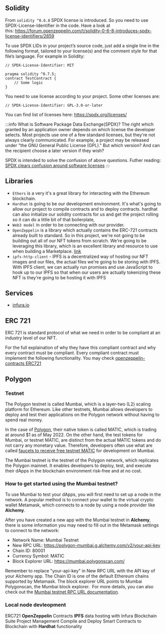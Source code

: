 

## Solidity

From `solidity ^0.6.8` SPDX license is introduced. So you need to use SPDX-License-Identifier in the code. Have a look at this: <https://forum.openzeppelin.com/t/solidity-0-6-8-introduces-spdx-license-identifiers/2859>

To use SPDX LIDs in your project’s source code,  just add a single line in the following format, tailored to your license(s) and the comment style for that file’s language.  For example in Solidity:
```
// SPDX-License-Identifier: MIT

pragma solidity ^0.7.5;
contract TestContract {
    // Some logic
}
```

You need to use license according to your project. Some other licenses are:
```
// SPDX-License-Identifier: GPL-3.0-or-later
```

You can find list of licenses here: <https://spdx.org/licenses/>

:::info What is Software Package Data Exchange(SPDX)?
The right which granted by an application owner depends on which license the developer selects. Most projects use one of a few standard licenses, but they're not always clearly communicated. For example, a project may be released under "the GNU General Public License (GPL)." But which version? And can the recipient choose a later version if they wish? 

SPDX is intended to solve the confusion of above questions. Futher reading: [SPDX clears confusion around software licenses](https://opensource.com/article/18/1/spdx-and-licensing)
:::

## Libraries

- `Ethers` is a very it's a great library for interacting with the Ethereum blockchain.
- `Hardhat` is going to be our development environment. It's what's going to allow our project to compile contracts and to deploy contracts.
hardhat can also initialize our solidity contracts for us and get the project rolling so it can do a little bit of that boilerplate, 
- `Web3 model` in order to be connecting with our provider.
- `OpenZeppelin` is a library which actually contains the ERC-721 contracts already built to standard. So in this project, we're not going to be building out all of our NFT tokens from scratch. We're going to be leveraging this library, which is an excellent library and resource to use when building a Marketplace. [link](https://docs.openzeppelin.com/contracts/2.x/)
- `ipfs-http-client` - IPFS is a decentralized way of hosting our NFT images and our files, the actual files we're going to be storing with IPFS. With IPFS client, we can actually run promises and use JavaScript to hook up to our IPFS so that when our users are actually tokenizing these NFT is they're going to be hosting it with IPFS

## Services

- [infura.io](https://infura.io/dashboard)


## ERC 721
ERC 721 is standard protocol of what we need in order to be compliant at an industry level of our NFT.

For the full explaination of why they have this compliant contract and why every contract must be compliant. Every compliant contract must implement the following functionality. You may check 
[openzeppelin-contracts ERC721](https://github.com/OpenZeppelin/openzeppelin-contracts/blob/master/contracts/token/ERC721/ERC721.sol)


## Polygon

### Testnet

The Polygon testnet is called Mumbai, which is a layer-two (L2) scaling platform for Ethereum. Like other testnets, Mumbai allows developers to deploy and test their applications on the Polygon network without having to spend real money. 

In the case of [Polygon](https://www.alchemy.com/overviews/mumbai-testnet#), their native token is called MATIC, which is trading at around $1 as of May 2022. On the other hand, the test tokens for Mumbai, or testnet MATIC, are distinct from the actual MATIC tokens and do not carry any monetary value. Therefore, developers often use what are called [faucets to receive free testnet MATIC](https://www.alchemy.com/overviews/mumbai-faucet) for development on Mumbai.

The Mumbai testnet is the testnet of the Polygon network, which replicates the Polygon mainnet. It enables developers to deploy, test, and execute their dApps in the blockchain environment risk-free and at no cost. 


### How to get started using the Mumbai testnet?

To use Mumbai to test your dApps, you will first need to set up a node in the network. A popular method is to connect your wallet to the virtual crypto wallet Metamask, which connects to a node by using a node provider like **Alchemy**.

After you have created a new app with the Mumbai testnet in **Alchemy**, there is some information you may need to fill out in the Metamask settings to connect to the network:

-   Network Name: Mumbai Testnet
-   New RPC URL: https://polygon-mumbai.g.alchemy.com/v2/your-api-key
-   Chain ID: 80001
-   Currency Symbol: MATIC
-   Block Explorer URL: https://mumbai.polygonscan.com/

Remember to replace "your-api-key" in New RPC URL with the API key of your Alchemy app. The Chain ID is one of the default Ethereum chains supported by Metamask. The block explorer URL points to Mumbai Polygonscan, the Mumbai block explorer.  For more details, you can also check out the [Mumbai testnet RPC URL documentation](https://docs.polygon.technology/docs/develop/network-details/network/).


### Local node devleopment

ERC721 **OpenZeppelin** Contracts
**IPFS** data hosting with Infura Blockchain Suite Project Management
Compile and Deploy Smart Contracts to Blockchain with **Hardhat** functionality